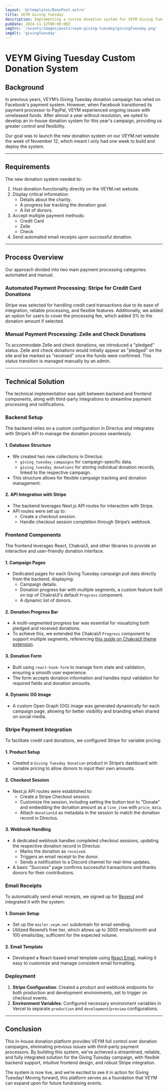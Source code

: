 ```yaml
---
layout: '@/templates/BasePost.astro'
title: VEYM Giving Tuesday
description: Implementing a custom donation system for VEYM Giving Tuesday
pubDate: 2024-11-12T00:00:00Z
imgSrc: '/assets/images/posts/veym-giving-tuesday/givingTuesday.png'
imgAlt: 'givingTuesday'
---
```

# VEYM Giving Tuesday Custom Donation System

## Background

In previous years, VEYM’s Giving Tuesday donation campaign has relied on Facebook's payment system. However, when Facebook transitioned its payment processor to PayPal, VEYM experienced ongoing issues with unreleased funds. After almost a year without resolution, we opted to develop an in-house donation system for this year's campaign, providing us greater control and flexibility.

Our goal was to launch the new donation system on our VEYM.net website the week of November 12, which meant I only had one week to build and deploy the system.

---

## Requirements

The new donation system needed to:

1. Host donation functionality directly on the VEYM.net website.
2. Display critical information:
   - Details about the charity.
   - A progress bar tracking the donation goal.
   - A list of donors.
3. Accept multiple payment methods:
   - Credit Card
   - Zelle
   - Check
4. Send automated email receipts upon successful donation.

---

## Process Overview

Our approach divided into two main payment processing categories: automated and manual.

### Automated Payment Processing: Stripe for Credit Card Donations
Stripe was selected for handling credit card transactions due to its ease of integration, reliable processing, and flexible features. Additionally, we added an option for users to cover the processing fee, which added 3% to the donation amount if selected.

### Manual Payment Processing: Zelle and Check Donations
To accommodate Zelle and check donations, we introduced a "pledged" status. Zelle and check donations would initially appear as "pledged" on the site and be marked as "received" once the funds were confirmed. This status transition is managed manually by an admin.

---

## Technical Solution

The technical implementation was split between backend and frontend components, along with third-party integrations to streamline payment processing and notifications.

### Backend Setup

The backend relies on a custom configuration in Directus and integrates with Stripe’s API to manage the donation process seamlessly.

#### 1. Database Structure
   - We created two new collections in Directus:
     - `giving_tuesday_campaigns` for campaign-specific data.
     - `giving_tuesday_donations` for storing individual donation records, linked to the respective campaign.
   - This structure allows for flexible campaign tracking and donation management.

#### 2. API Integration with Stripe
   - The backend leverages Next.js API routes for interaction with Stripe.
   - API routes were set up to:
     - Create a checkout session.
     - Handle checkout session completion through Stripe’s webhook.

### Frontend Components

The frontend leverages React, ChakraUI, and other libraries to provide an interactive and user-friendly donation interface.

#### 1. Campaign Pages
   - Dedicated pages for each Giving Tuesday campaign pull data directly from the backend, displaying:
     - Campaign details.
     - Donation progress bar with multiple segments, a custom feature built on top of ChakraUI's default `Progress` component.
     - A dynamic list of donors.

#### 2. Donation Progress Bar
   - A multi-segmented progress bar was essential for visualizing both pledged and received donations. 
   - To achieve this, we extended the ChakraUI `Progress` component to support multiple segments, referencing [this guide on ChakraUI theme extension](https://codesandbox.io/p/sandbox/chakra-ui-theme-extension-w5u2n?file=%2Fsrc%2Fcomponents%2FChakraNestedProvider%2Findex.js).

#### 3. Donation Form
   - Built using `react-hook-form` to manage form state and validation, ensuring a smooth user experience.
   - The form accepts donation information and handles input validation for required fields and donation amounts.

#### 4. Dynamic OG Image
   - A custom Open Graph (OG) image was generated dynamically for each campaign page, allowing for better visibility and branding when shared on social media.

### Stripe Payment Integration

To facilitate credit card donations, we configured Stripe for variable pricing:

#### 1. Product Setup
   - Created a `Giving Tuesday Donation` product in Stripe’s dashboard with variable pricing to allow donors to input their own amounts.

#### 2. Checkout Session
   - Next.js API routes were established to:
     - Create a Stripe Checkout session.
     - Customize the session, including setting the button text to "Donate" and embedding the donation amount as a `line_item` with `price_data`.
     - Attach `donationId` as metadata in the session to match the donation record in Directus.

#### 3. Webhook Handling
   - A dedicated webhook handles completed checkout sessions, updating the respective donation record in Directus:
     - Marks the donation as `received`.
     - Triggers an email receipt to the donor.
     - Sends a notification to a Discord channel for real-time updates.
   - A basic "Success" page confirms successful transactions and thanks donors for their contributions.

### Email Receipts

To automatically send email receipts, we signed up for [Resend](https://resend.com/) and integrated it with the system:

#### 1. Domain Setup
   - Set up the `mailer.veym.net` subdomain for email sending.
   - Utilized Resend’s free tier, which allows up to 3000 emails/month and 100 emails/day, sufficient for the expected volume.

#### 2. Email Template
   - Developed a React-based email template using [React Email](https://react.email/), making it easy to customize and manage consistent email formatting.

### Deployment 

1. **Stripe Configuration**: Created a product and webhook endpoints for both production and development environments, set to trigger on checkout events.
2. **Environment Variables**: Configured necessary environment variables in Vercel to separate `production` and `development`/`preview` configurations.

---

## Conclusion

This in-house donation platform provides VEYM full control over donation campaigns, eliminating previous issues with third-party payment processors. By building this system, we’ve achieved a streamlined, reliable, and fully integrated solution for the Giving Tuesday campaign, with flexible backend support, intuitive frontend design, and robust Stripe integration.

The system is now live, and we’re excited to see it in action for Giving Tuesday! Moving forward, this platform serves as a foundation that VEYM can expand upon for future fundraising events.